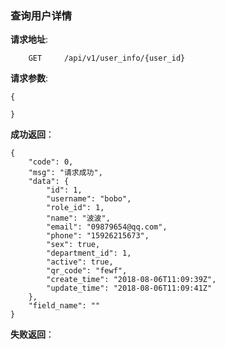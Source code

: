 ### 查询用户详情

**请求地址**:
```
    GET     /api/v1/user_info/{user_id}
```

**请求参数**:
```
{
    
}
```


**成功返回**：
```
{
    "code": 0,
    "msg": "请求成功",
    "data": {
        "id": 1,
        "username": "bobo",
        "role_id": 1,
        "name": "波波",
        "email": "09879654@qq.com",
        "phone": "15926215673",
        "sex": true,
        "department_id": 1,
        "active": true,
        "qr_code": "fewf",
        "create_time": "2018-08-06T11:09:39Z",
        "update_time": "2018-08-06T11:09:41Z"
    },
    "field_name": ""
}
```

**失败返回**：
```

```
